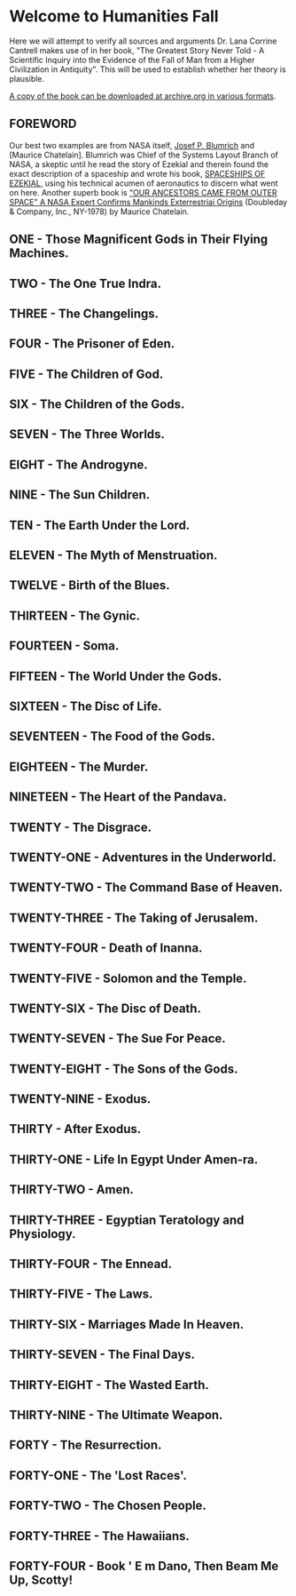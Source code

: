 # Welcome to Humanities Fall

Here we will attempt to verify all sources and arguments Dr. Lana Corrine Cantrell makes use of in her book, "The Greatest Story Never Told - A Scientific Inquiry into the Evidence of the Fall of Man from a Higher Civilization in Antiquity". This will be used to establish whether her theory is plausible.

[A copy of the book can be downloaded at archive.org in various formats](https://archive.org/details/THEGREATESTSTORYNEVERTOLDDr.LanaCantrell).

## FOREWORD

Our best two examples are from NASA itself, [Josef P. Blumrich][1] and [Maurice Chatelain]. Blumrich was Chief of the Systems Layout Branch of NASA, a skeptic until he read the story of Ezekial and therein found the exact description of a spaceship and wrote his book, [SPACESHIPS OF EZEKIAL][2], using his technical acumen of aeronautics to discern what went on here. Another superb book is ["OUR ANCESTORS CAME FROM OUTER SPACE" A NASA Expert Confirms Mankinds Exterrestriai Origins][4] (Doubleday & Company, Inc., NY-1978) by Maurice Chatelain.

[1]: http://spaceshipsofezekiel.com/html/josef-blumrich-bio.html
[2]: http://www.imdb.com/name/nm1132043/bio
[3]: https://hotk.files.wordpress.com/2011/01/spaceships-of-ezekiel.pdf
[4]: http://avalonlibrary.net/ebooks/Maurice%20Chatelain%20-%20Our%20Ancestors%20came%20from%20Outer%20Space.pdf

## ONE - Those Magnificent Gods in Their Flying Machines.



## TWO - The One True Indra.
## THREE - The Changelings.
## FOUR - The Prisoner of Eden.
## FIVE - The Children of God.
## SIX - The Children of the Gods.
## SEVEN - The Three Worlds.
## EIGHT - The Androgyne.
## NINE - The Sun Children.
## TEN - The Earth Under the Lord.
## ELEVEN - The Myth of Menstruation.
## TWELVE - Birth of the Blues.
## THIRTEEN - The Gynic.
## FOURTEEN - Soma.

## FIFTEEN - The World Under the Gods.
## SIXTEEN - The Disc of Life.
## SEVENTEEN - The Food of the Gods.
## EIGHTEEN - The Murder.
## NINETEEN - The Heart of the Pandava.
## TWENTY - The Disgrace.
## TWENTY-ONE - Adventures in the Underworld.
## TWENTY-TWO - The Command Base of Heaven.
## TWENTY-THREE - The Taking of Jerusalem.
## TWENTY-FOUR - Death of Inanna.
## TWENTY-FIVE - Solomon and the Temple.

## TWENTY-SIX - The Disc of Death.
## TWENTY-SEVEN - The Sue For Peace.
## TWENTY-EIGHT - The Sons of the Gods.
## TWENTY-NINE - Exodus.
## THIRTY - After Exodus.
## THIRTY-ONE - Life In Egypt Under Amen-ra.
## THIRTY-TWO - Amen.
## THIRTY-THREE - Egyptian Teratology and Physiology.
## THIRTY-FOUR - The Ennead.
## THIRTY-FIVE - The Laws.

## THIRTY-SIX - Marriages Made In Heaven.
## THIRTY-SEVEN - The Final Days.
## THIRTY-EIGHT - The Wasted Earth.
## THIRTY-NINE - The Ultimate Weapon.
## FORTY - The Resurrection.
## FORTY-ONE - The 'Lost Races'.
## FORTY-TWO - The Chosen People.
## FORTY-THREE - The Hawaiians.
## FORTY-FOUR - Book ' E m Dano, Then Beam Me Up, Scotty!